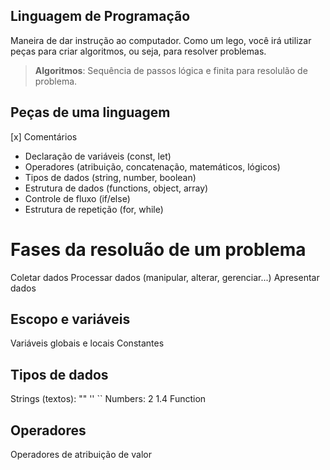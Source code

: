 ## Linguagem de Programação

Maneira de dar instrução ao computador.
Como um lego, você irá utilizar peças para criar algoritmos, ou seja, para resolver problemas.

>**Algoritmos**: Sequência de passos lógica e finita para resolulão de problema.

## Peças de uma linguagem

[x] Comentários
- Declaração de variáveis (const, let)
- Operadores (atribuição, concatenação, matemáticos, lógicos)
- Tipos de dados (string, number, boolean)
- Estrutura de dados (functions, object, array)
- Controle de fluxo (if/else)
- Estrutura de repetição (for, while)

# Fases da resoluão de um problema

Coletar dados
Processar dados (manipular, alterar, gerenciar...)
Apresentar dados

## Escopo e variáveis

Variáveis globais e locais
Constantes

## Tipos de dados

Strings (textos): "" '' ``
Numbers: 2 1.4
Function

## Operadores

Operadores de atribuição de valor